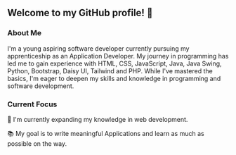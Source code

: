 ## Welcome to my GitHub profile! 👋

### About Me
I'm a young aspiring software developer currently pursuing my apprenticeship as an Application Developer. My journey in programming has led me to gain experience with HTML, CSS, JavaScript, Java, Java Swing, Python, Bootstrap, Daisy UI, Tailwind and PHP. While I've mastered the basics, I'm eager to deepen my skills and knowledge in programming and software development.

### Current Focus
🌱 I'm currently expanding my knowledge in web development.

📚 My goal is to write meaningful Applications and learn as much as possible on the way.

